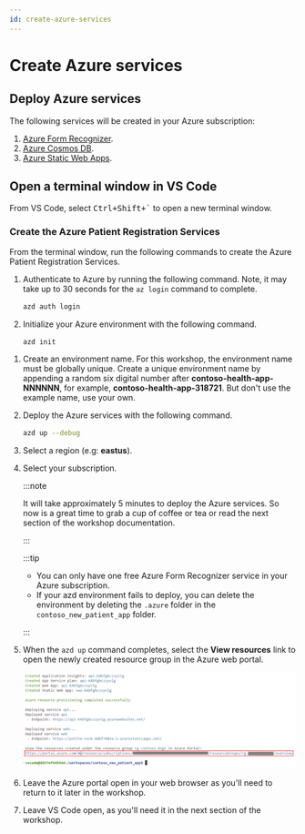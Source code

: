```yaml
---
id: create-azure-services
---
```


# Create Azure services

## Deploy Azure services

The following services will be created in your Azure subscription:

1. [Azure Form Recognizer](https://azure.microsoft.com/services/form-recognizer?WT.mc_id=aiml-77396-cxa).
1. [Azure Cosmos DB](https://learn.microsoft.com/azure/cosmos-db/introduction?WT.mc_id=aiml-77396-cxa).
1. [Azure Static Web Apps](https://azure.microsoft.com/services/app-service/static/?WT.mc_id=aiml-77396-cxa).

## Open a terminal window in VS Code

From VS Code, select <kbd>Ctrl+Shift+`</kbd> to open a new terminal window.

### Create the Azure Patient Registration Services

From the terminal window, run the following commands to create the Azure Patient Registration Services.

1. Authenticate to Azure by running the following command. Note, it may take up to 30 seconds for the `az login` command to complete.
    
    ```bash
    azd auth login
    ```

1. Initialize your Azure environment with the following command.

    ```bash
    azd init
    ```

<!-- 1. Follow the prompts to log in to your Azure subscription. -->
1. Create an environment name. For this workshop, the environment name must be globally unique. Create a unique environment name by appending a random six digital number after **contoso-health-app-NNNNNN**, for example, **contoso-health-app-318721**. But don't use the example name, use your own.

1. Deploy the Azure services with the following command.

    ```bash
    azd up --debug
    ```

1. Select a region (e.g: **eastus**).
1. Select your subscription.


    :::note

    It will take approximately 5 minutes to deploy the Azure services. So now is a great time to grab a cup of coffee or tea or read the next section of the workshop documentation.

    :::

    :::tip

    - You can only have one free Azure Form Recognizer service in your Azure subscription.
    <!-- - If the `azd up` command fails, then rerun the command with the debug flag `azd up --debug` to see detailed error messages. -->
    - If your azd environment fails to deploy, you can delete the environment by deleting the `.azure` folder in the `contoso_new_patient_app` folder.

    :::

1. When  the `azd up` command completes, select the **View resources** link to open the newly created resource group in the Azure web portal.

    ![The image shows the link to the Azure resource group](../static/img/resource_group_link.png)

1. Leave the Azure portal open in your web browser as you'll need to return to it later in the workshop.
1. Leave VS Code open, as you'll need it in the next section of the workshop.
